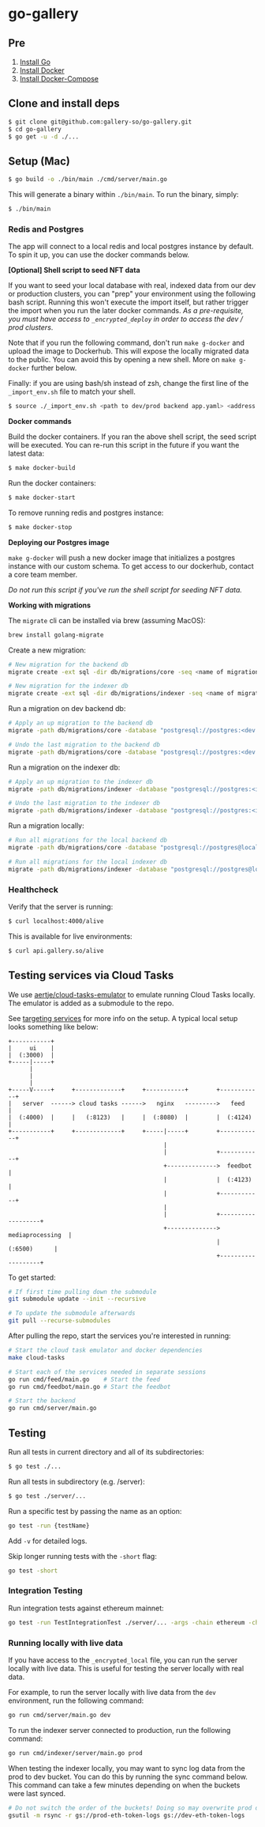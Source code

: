 # go-gallery

## Pre

1. [Install Go](https://golang.org/doc/install)
2. [Install Docker](https://www.docker.com/products/docker-desktop)
3. [Install Docker-Compose](https://docs.docker.com/compose/install/)

## Clone and install deps

```bash
$ git clone git@github.com:gallery-so/go-gallery.git
$ cd go-gallery
$ go get -u -d ./...
```

## Setup (Mac)

```bash
$ go build -o ./bin/main ./cmd/server/main.go
```

This will generate a binary within `./bin/main`. To run the binary, simply:

```bash
$ ./bin/main
```

### Redis and Postgres

The app will connect to a local redis and local postgres instance by default. To spin it up, you can use the docker commands below.

**[Optional] Shell script to seed NFT data**

If you want to seed your local database with real, indexed data from our dev or production clusters, you can "prep" your environment using the following bash script. Running this won't execute the import itself, but rather trigger the import when you run the later docker commands. _As a pre-requisite, you must have access to `_encrypted_deploy` in order to access the dev / prod clusters_.

Note that if you run the following command, don't run `make g-docker` and upload the image to Dockerhub. This will expose the locally migrated data to the public. You can avoid this by opening a
new shell. More on `make g-docker` further below.

Finally: if you are using bash/sh instead of zsh, change the first line of the `_import_env.sh` file to match your shell.

```bash
$ source ./_import_env.sh <path to dev/prod backend app.yaml> <address of dev/prod wallet to import data>
```

**Docker commands**

Build the docker containers. If you ran the above shell script, the seed script will be executed. You can re-run this script in the future if you want the latest data:

```bash
$ make docker-build
```

Run the docker containers:

```bash
$ make docker-start
```

To remove running redis and postgres instance:

```bash
$ make docker-stop
```

**Deploying our Postgres image**

`make g-docker` will push a new docker image that initializes a postgres instance with our custom schema. To get access to our dockerhub, contact a core team member.

_Do not run this script if you've run the shell script for seeding NFT data._

**Working with migrations**

The `migrate` cli can be installed via brew (assuming MacOS):

```bash
brew install golang-migrate
```

Create a new migration:

```bash
# New migration for the backend db
migrate create -ext sql -dir db/migrations/core -seq <name of migration>

# New migration for the indexer db
migrate create -ext sql -dir db/migrations/indexer -seq <name of migration>
```

Run a migration on dev backend db:

```bash
# Apply an up migration to the backend db
migrate -path db/migrations/core -database "postgresql://postgres:<dev db password here>@34.102.59.201:5432/postgres" up

# Undo the last migration to the backend db
migrate -path db/migrations/core -database "postgresql://postgres:<dev db password here>@34.102.59.201:5432/postgres" down 1
```

Run a migration on the indexer db:

```bash
# Apply an up migration to the indexer db
migrate -path db/migrations/indexer -database "postgresql://postgres:<indexer db password here>@<indexer db ip>:5432/postgres" up

# Undo the last migration to the indexer db
migrate -path db/migrations/indexer -database "postgresql://postgres:<indexer db password here>@<indexer db ip>:5432/postgres" down 1
```

Run a migration locally:

```bash
# Run all migrations for the local backend db
migrate -path db/migrations/core -database "postgresql://postgres@localhost:5432/postgres?sslmode=disable" up

# Run all migrations for the local indexer db
migrate -path db/migrations/indexer -database "postgresql://postgres@localhost:5433/postgres?sslmode=disable" up
```

### Healthcheck

Verify that the server is running:

```bash
$ curl localhost:4000/alive
```

This is available for live environments:

```bash
$ curl api.gallery.so/alive
```

## Testing services via Cloud Tasks

We use [aertje/cloud-tasks-emulator](https://github.com/aertje/cloud-tasks-emulator) to emulate running Cloud Tasks locally. The emulator is added as a submodule to the repo.

See [targeting services](https://github.com/aertje/cloud-tasks-emulator#targeting-services) for more info on the setup. A typical local setup looks something like below:

```
+-----------+
|     ui    |
|  (:3000)  |
+-----|-----+
      |
      |
      |
+-----V-----+     +-------------+     +-----------+        +------------+
|   server  ------> cloud tasks ------>   nginx   --------->   feed     |
|  (:4000)  |     |   (:8123)   |     |  (:8080)  |        |  (:4124)   |
+-----------+     +-------------+     +-----|-----+        +------------+
                                            |
                                            |              +------------+
                                            +-------------->  feedbot   |
                                            |              |  (:4123)   |
                                            |              +------------+
                                            |
                                            |              +-------------------+
                                            +-------------->  mediaprocessing  |
                                                           |      (:6500)      |
                                                           +-------------------+
```

To get started:

```bash
# If first time pulling down the submodule
git submodule update --init --recursive

# To update the submodule afterwards
git pull --recurse-submodules
```

After pulling the repo, start the services you're interested in running:

```bash
# Start the cloud task emulator and docker dependencies
make cloud-tasks

# Start each of the services needed in separate sessions
go run cmd/feed/main.go    # Start the feed
go run cmd/feedbot/main.go # Start the feedbot

# Start the backend
go run cmd/server/main.go
```

## Testing

Run all tests in current directory and all of its subdirectories:

```bash
$ go test ./...
```

Run all tests in subdirectory (e.g. /server):

```bash
$ go test ./server/...
```

Run a specific test by passing the name as an option:

```bash
go test -run {testName}
```

Add `-v` for detailed logs.

Skip longer running tests with the `-short` flag:

```bash
go test -short
```

### Integration Testing

Run integration tests against ethereum mainnet:

```bash
go test -run TestIntegrationTest ./server/... -args -chain ethereum -chainID 1
```

### Running locally with live data

If you have access to the `_encrypted_local` file, you can run the server locally with live data. This is useful for testing the server locally with real data.

For example, to run the server locally with live data from the `dev` environment, run the following command:

```bash
go run cmd/server/main.go dev
```

To run the indexer server connected to production, run the following command:

```bash
go run cmd/indexer/server/main.go prod
```

When testing the indexer locally, you may want to sync log data from the prod to dev bucket. You can do this by running the sync command below. This command can take a few minutes depending on when the buckets were last synced.

```bash
# Do not switch the order of the buckets! Doing so may overwrite prod data.
gsutil -m rsync -r gs://prod-eth-token-logs gs://dev-eth-token-logs
```
